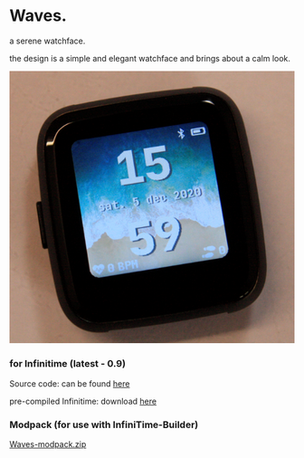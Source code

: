 # Waves.
a serene watchface.

the design is a simple and elegant watchface and brings about a calm look.

![Waves](https://raw.githubusercontent.com/ZephyrLabs/Watchfaces/gh-pages/docs/Waves/Waves.png "Waves")

### for Infinitime (latest - 0.9)
Source code: can be found [here](https://raw.githubusercontent.com/ZephyrLabs/Watchfaces/gh-pages/docs/Waves/Waves.cpp)

pre-compiled Infinitime: download [here](https://github.com/ZephyrLabs/Watchfaces/raw/gh-pages/docs/Waves/pinetime-mcuboot-app-dfu%20(wave).zip)

### Modpack (for use with InfiniTime-Builder)
[Waves-modpack.zip](https://raw.githubusercontent.com/ZephyrLabs/Watchfaces/gh-pages/docs/Waves/Waves-modpack.zip)
